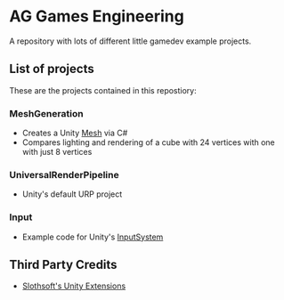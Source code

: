 # AG Games Engineering
A repository with lots of different little gamedev example projects.

## List of projects
These are the projects contained in this repostiory:

### MeshGeneration
- Creates a Unity [Mesh](https://docs.unity3d.com/ScriptReference/Mesh.html) via C#
- Compares lighting and rendering of a cube with 24 vertices with one with just 8 vertices

### UniversalRenderPipeline
- Unity's default URP project

### Input 
- Example code for Unity's [InputSystem](https://docs.unity3d.com/Packages/com.unity.inputsystem)

## Third Party Credits
- [Slothsoft's Unity Extensions](https://openupm.com/packages/net.slothsoft.unity-extensions/)
